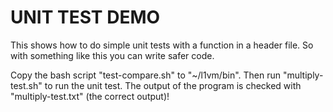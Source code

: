 UNIT TEST DEMO
==============

This shows how to do simple unit tests with a function in a header file.
So with something like this you can write safer code.

Copy the bash script "test-compare.sh" to "~/l1vm/bin".
Then run "multiply-test.sh" to run the unit test.
The output of the program is checked with "multiply-test.txt" (the correct output)!

